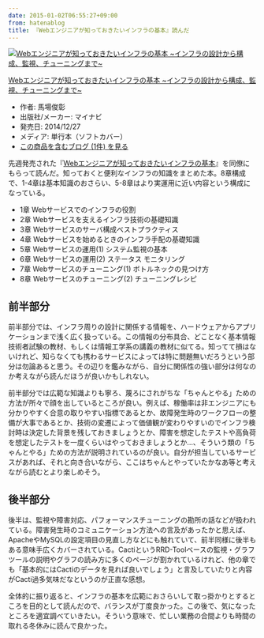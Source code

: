 ```yaml
---
date: 2015-01-02T06:55:27+09:00
from: hatenablog
title: 『Webエンジニアが知っておきたいインフラの基本』読んだ
---
```


<p></p><div class="hatena-asin-detail">
<a href="http://www.amazon.co.jp/exec/obidos/ASIN/4839953554/r7kamura-22/"><img src="http://ecx.images-amazon.com/images/I/51%2BYTLRuB7L._SL160_.jpg" class="hatena-asin-detail-image" alt="Webエンジニアが知っておきたいインフラの基本 ~インフラの設計から構成、監視、チューニングまで~" title="Webエンジニアが知っておきたいインフラの基本 ~インフラの設計から構成、監視、チューニングまで~"></a><div class="hatena-asin-detail-info">
<p class="hatena-asin-detail-title"><a href="http://www.amazon.co.jp/exec/obidos/ASIN/4839953554/r7kamura-22/">Webエンジニアが知っておきたいインフラの基本 ~インフラの設計から構成、監視、チューニングまで~</a></p>
<ul>
<li>
<span class="hatena-asin-detail-label">作者:</span> 馬場俊彰</li>
<li>
<span class="hatena-asin-detail-label">出版社/メーカー:</span> マイナビ</li>
<li>
<span class="hatena-asin-detail-label">発売日:</span> 2014/12/27</li>
<li>
<span class="hatena-asin-detail-label">メディア:</span> 単行本（ソフトカバー）</li>
<li><a href="http://d.hatena.ne.jp/asin/4839953554/r7kamura-22" target="_blank">この商品を含むブログ (1件) を見る</a></li>
</ul>
</div>
<div class="hatena-asin-detail-foot"></div>
</div>

<p>先週発売された『<a href="http://www.amazon.co.jp/dp/4839953554/r7kamura-22">Webエンジニアが知っておきたいインフラの基本</a>』を同僚にもらって読んだ。知っておくと便利なインフラの知識をまとめた本。8章構成で、1-4章は基本知識のおさらい、5-8章はより実運用に近い内容という構成になっている。</p>

<ul>
<li>1章 Webサービスでのインフラの役割</li>
<li>2章 Webサービスを支えるインフラ技術の基礎知識</li>
<li>3章 Webサービスのサーバ構成ベストプラクティス</li>
<li>4章 Webサービスを始めるときのインフラ手配の基礎知識</li>
<li>5章 Webサービスの運用(1) システム監視の基本</li>
<li>6章 Webサービスの運用(2) ステータス モニタリング</li>
<li>7章 Webサービスのチューニング(1) ボトルネックの見つけ方</li>
<li>8章 Webサービスのチューニング(2)  チューニングレシピ</li>
</ul>


<h2>前半部分</h2>

<p>前半部分では、インフラ周りの設計に関係する情報を、ハードウェアからアプリケーションまで浅く広く扱っている。この情報の分布具合、どことなく基本情報技術者試験の教材、もしくは情報工学系の講義の教材に似てる。知ってて損はないけれど、知らなくても携わるサービスによっては特に問題無いだろうという部分は勿論あると思う。その辺りを鑑みながら、自分に関係性の強い部分は何なのか考えながら読んだほうが良いかもしれない。</p>

<p>前半部分では広範な知識よりも寧ろ、蔑ろにされがちな「ちゃんとやる」ための方法が所々で顔を出しているところが良い。例えば、稼働率は非エンジニアにも分かりやすく合意の取りやすい指標であるとか、故障発生時のワークフローの整備が大事であるとか、技術の変遷によって価値観が変わりやすいのでインフラ検討時は決定した背景を残しておきましょうとか、障害を想定したテストや高負荷を想定したテストを一度くらいはやっておきましょうとか…、そういう類の「ちゃんとやる」ための方法が説明されているのが良い。自分が担当しているサービスがあれば、それと向き合いながら、ここはちゃんとやっていたかなあ等と考えながら読むとより楽しめそう。</p>

<h2>後半部分</h2>

<p>後半は、監視や障害対応、パフォーマンスチューニングの勘所の話などが扱われている。障害発生時のコミュニケーション方法への言及があったかと思えば、ApacheやMySQLの設定項目の見直し方などにも触れていて、前半同様に後半もある意味手広くカバーされている。CactiというRRD-Toolベースの監視・グラフツールの説明やグラフの読み方に多くのページが割かれているけれど、他の章でも「基本的にはCactiのデータを見れば良いでしょう」と言及していたりと内容がCacti過多気味だなというのが正直な感想。</p>

<p>全体的に振り返ると、インフラの基本を広範におさらいして取っ掛かりとするところを目的として読んだので、バランスが丁度良かった。この後で、気になったところを適宜調べていきたい。そういう意味で、忙しい業務の合間よりも時間の取れる冬休みに読んで良かった。</p>

